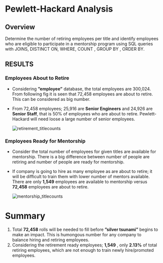 # Pewlett-Hackard Analysis

## Overview 
Determine the number of retiring employees per title and identify employees who are eligible to participate in a mentorship program using SQL queries with JOINS, DISTINCT ON, WHERE, COUNT , GROUP BY , ORDER BY.

## RESULTS

### __Employees About to Retire__

* Considering __”employee”__ database, the  total employees are 300,024. From following fig it is seen that 72,458 employees are about to retire. This can be considered   as big number. 
* From 72,458 employees; 25,916 are __Senior Engineers__  and 24,926 are __Senior Staff__, that is 50% of employees who are about to retire. Pewlett-Hackard will need     loose a large number of senior employees.


  ![retirement_titlecounts](https://user-images.githubusercontent.com/107717882/181860264-0e60b22d-6004-4ac0-ac85-9d2d449b8450.png)


### __Employees Ready for Mentorship__

* Consider the total number of employees for given titles are available for mentorship. There is a big difference between number of people are retiring and number of     people are ready for mentorship.
* If company is going to hire as many employee as  are about to retire; it will be difficult to train them with lower number of mentors available. There are only          __1,549__ employees are available to mentorship versus __72,458__ employees are about to retire. 


  ![mentorship_titlecounts](https://user-images.githubusercontent.com/107717882/181860285-88b275a5-8901-48b4-afb2-a51cd953afbc.png)


# __Summary__

1.	Total __72,458__ rolls will be needed to fill before __”silver tsunami”__ begins to make an impact. This is humongous number for any company to  balance hiring and     retiring employees. 
2.	Considering the retirement ready employees; __1,549__ , only __2.13%__ of total retiring employees,  which are not enough to train newly hire/promoted employees.
